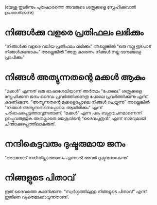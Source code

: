 (യേശു തുടർന്നും പുരുഷാരത്തെ അവരുടെ ശത്രുക്കളെ സ്നേഹിക്കുവാൻ ഉപദേശിക്കുന്നു)
# നിങ്ങൾക്കു വളരെ പ്രതിഫലം ലഭിക്കും
“നിങ്ങൾക്കു വളരെ വലിയ പ്രതിഫലം ലഭിക്കും” അല്ലെങ്കിൽ “ഒരു നല്ല ഇടപാട് നിങ്ങൾക്കുണ്ടാകും” അല്ലെങ്കിൽ “അതു കാരണം നിങ്ങൾ നല്ല ദാനങ്ങളെ പ്രാപിക്കും”
# നിങ്ങൾ അത്യുന്നതന്റെ മക്കൾ ആകും
“മക്കൾ” എന്നത് ഒരു ഭാഷാശേലിയാണ് അർത്ഥം “പോലെ.” ശത്രുക്കളെ സ്നേഹിക്കുന്ന ജനം ദൈവം പ്രവർത്തിക്കുന്നതു പോലെ പ്രവർത്തിക്കുന്നു എന്ന് കാണിക്കുന്നു. “അത്യുന്നതന്റെ മക്കളെപ്പോലെ നിങ്ങൾ ചെയ്യുന്നു” അല്ലെങ്കിൽ “നിങ്ങൾ അത്യുന്നതനെപ്പോലെ ആയിരിക്കും” എന്ന് പരിഭാഷപ്പെടുത്താവുന്നതാണ്. “മക്കൾ” എന്ന പദം ബഹുവചനമാണെന്ന് ഉറപ്പുവരുത്തുക അതല്ലാതെ യേശുവിന്റെ “ദൈവപുത്രൻ” എന്ന് നാമവുമായി ചിന്താക്കുഴപ്പത്തിലാകരുത്. 
# നന്ദികെട്ടവരും ദുഷ്ടരുമായ ജനം 
“അവനോട് നന്ദിയില്ലാത്തജനം എന്നാൽ അവർ ദുഷ്ടന്മാരാകുന്നു”
# നിങ്ങളുടെ പിതാവ്
ഇത് ദൈവത്തെ കാണിക്കുന്നു. “സ്വർഗ്ഗത്തിലുള്ള നിങ്ങളുടെ പിതാവ്” എന്ന് ഇതിനെ വ്യക്തമാക്കാവുന്നതാണ്.
